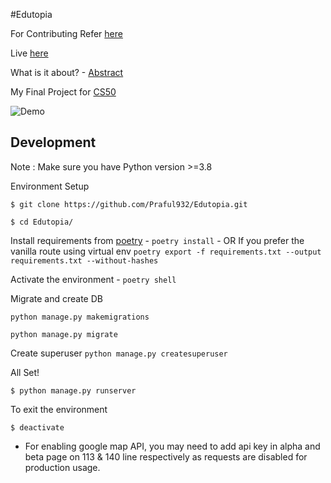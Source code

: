 #Edutopia

For Contributing Refer [here](https://github.com/Praful932/Edutopia/blob/master/Contributing.md)

Live [here](https://edutopia.herokuapp.com/)


What is it about? - [Abstract](https://drive.google.com/file/d/1nApaZybBSr71Em6enLdp-okG8q0l-CY3/view?usp=sharing)

My Final Project for [CS50](https://cs50.harvard.edu/college/2020/spring/)

![Demo](demo.gif)

## Development
Note : Make sure you have Python version >=3.8

Environment Setup

`$ git clone https://github.com/Praful932/Edutopia.git`

`$ cd Edutopia/`

Install requirements from [poetry](https://python-poetry.org/docs/#installation) - `poetry install`
    - OR If you prefer the vanilla route using virtual env `poetry export -f requirements.txt --output requirements.txt --without-hashes`

Activate the environment -  `poetry shell`

Migrate and create DB

`python manage.py makemigrations`

`python manage.py migrate`

Create superuser
`python manage.py createsuperuser`

All Set!

`$ python manage.py runserver`

To exit the environment

`$ deactivate `

- For enabling google map API, you may need to add api key in alpha and beta page on 113 & 140 line respectively as requests are disabled for production usage.


